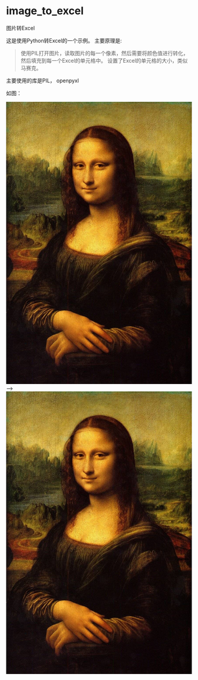 # image_to_excel

图片转Excel

这是使用Python转Excel的一个示例。
主要原理是:
> 使用PIL打开图片，读取图片的每一个像素，然后需要将颜色值进行转化，然后填充到每一个Excel的单元格中。
> 设置了Excel的单元格的大小，类似马赛克。

主要使用的库是PIL， openpyxl

如图：

![蒙娜丽莎](https://github.com/zhiranyouni/image_to_excel/blob/master/mona-lisa.jpg)
-->
![我的蒙娜丽莎](https://github.com/zhiranyouni/image_to_excel/blob/master/mona-lisa.jpg)
